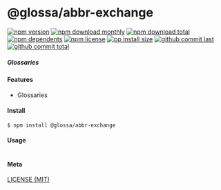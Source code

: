 # @glossa/abbr-exchange

[![npm version][badge-npm-version]][url-npm]
[![npm download monthly][badge-npm-download-monthly]][url-npm]
[![npm download total][badge-npm-download-total]][url-npm]
[![npm dependents][badge-npm-dependents]][url-github]
[![npm license][badge-npm-license]][url-npm]
[![pp install size][badge-pp-install-size]][url-pp]
[![github commit last][badge-github-last-commit]][url-github]
[![github commit total][badge-github-commit-count]][url-github]

[//]: <> (Shields)
[badge-npm-version]: https://flat.badgen.net/npm/v/@glossa/abbr-exchange
[badge-npm-download-monthly]: https://flat.badgen.net/npm/dm/@glossa/abbr-exchange
[badge-npm-download-total]:https://flat.badgen.net/npm/dt/@glossa/abbr-exchange
[badge-npm-dependents]: https://flat.badgen.net/npm/dependents/@glossa/abbr-exchange
[badge-npm-license]: https://flat.badgen.net/npm/license/@glossa/abbr-exchange
[badge-pp-install-size]: https://flat.badgen.net/packagephobia/install/@glossa/abbr-exchange
[badge-github-last-commit]: https://flat.badgen.net/github/last-commit/hoyeungw/glossa
[badge-github-commit-count]: https://flat.badgen.net/github/commits/hoyeungw/glossa

[//]: <> (Link)
[url-npm]: https://npmjs.org/package/@glossa/abbr-exchange
[url-pp]: https://packagephobia.now.sh/result?p=@glossa/abbr-exchange
[url-github]: https://github.com/hoyeungw/glossa

##### Glossaries

#### Features
- Glossaries

#### Install
```console
$ npm install @glossa/abbr-exchange
```

#### Usage
```js
```

#### Meta
[LICENSE (MIT)](LICENSE)
